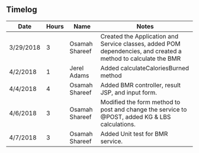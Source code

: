 ## Timelog

|  Date | Hours  | Name | Notes |
|-------|--------|------|-------|
|     3/29/2018  |     3   |   Osamah Shareef   |   Created the Application and Service classes, added POM dependencies, and created a method to calculate the BMR  |
|     4/2/2018  |     1   |   Jerel Adams   |    Added calculateCaloriesBurned method  |
|     4/4/2018  |     4   |   Osamah Shareef   |    Added BMR controller, result JSP, and input form.  |
|     4/6/2018  |     3   |   Osamah Shareef   |    Modified the form method to post and change the service to @POST, added KG & LBS calculations. |
|     4/7/2018  |     3   |   Osamah Shareef   |    Added Unit test for BMR service. |
